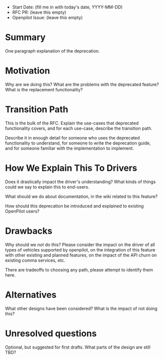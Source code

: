 - Start Date: (fill me in with today's date, YYYY-MM-DD)
- RFC PR: (leave this empty)
- Openpilot Issue: (leave this empty)

# Summary

One paragraph explanation of the deprecation.

# Motivation

Why are we doing this? What are the problems with the deprecated feature?
What is the replacement functionality?

# Transition Path

This is the bulk of the RFC. Explain the use-cases that deprecated functionality
covers, and for each use-case, describe the transition path.

Describe it in enough detail for someone who uses the deprecated functionality
to understand, for someone to write the deprecation guide, and for someone
familiar with the implementation to implement.

# How We Explain This To Drivers

Does it drastically impact the driver's understanding?
What kinds of things could we say to explain this to end-users.

What should we do about documentation, in the wiki
related to this feature?

How should this deprecation be introduced and explained to existing OpenPilot
users?

# Drawbacks

Why should we *not* do this? Please consider the impact on the driver of all types of vehicles supported by openpilot, on the integration of this feature with other existing and planned features,
on the impact of the API churn on existing comma services, etc.

There are tradeoffs to choosing any path, please attempt to identify them here.

# Alternatives

What other designs have been considered? What is the impact of not doing this?

# Unresolved questions

Optional, but suggested for first drafts. What parts of the design are still
TBD?
